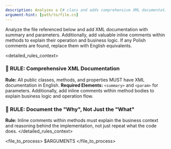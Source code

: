 ```yaml
---
description: Analyzes a C# class and adds comprehensive XML documentation.
argument-hint: [path/to/file.cs]
---
```


<task>
Analyze the file referenced below and add XML documentation with summary and parameters.
Additionally, add valuable inline comments within methods to explain their operation and business logic.
If any Polish comments are found, replace them with English equivalents.
</task>

<detailed_rules_context>
<rule name="Comprehensive XML Documentation">

### 🎯 RULE: Comprehensive XML Documentation

**Rule:** All public classes, methods, and properties MUST have XML documentation in English.
**Required Elements:** `<summary>` and `<param>` for parameters. Additionally, add inline comments within method bodies to explain business logic and operation flow.
</rule>
<rule name="Business Context First">

### 🎯 RULE: Document the "Why", Not Just the "What"

**Rule:** Inline comments within methods must explain the business context and reasoning behind the implementation, not just repeat what the code does.
</rule>
</detailed_rules_context>

<file_to_process>
$ARGUMENTS
</file_to_process>
